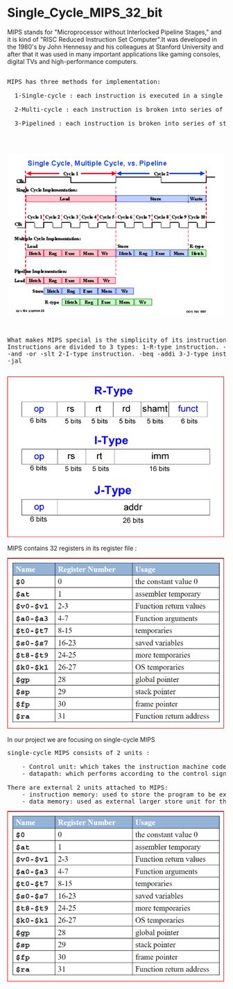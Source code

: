 # Single_Cycle_MIPS_32_bit
MIPS stands for "Microprocessor without Interlocked Pipeline Stages," and it is kind of "RISC Reduced Instruction Set Computer".It was developed in the 1980's by John Hennessy and his colleagues at Stanford University and after that it was used in many important applications like gaming consoles, digital TVs and high-performance computers.<br />
<pre>
  
MIPS has three methods for implementation:<br />
  1-Single-cycle : each instruction is executed in a single cycle.<br />
  2-Multi-cycle : each instruction is broken into series of steps and instructions is executed one after another. <br />
  3-Pipelined : each instruction is broken into series of steps and multiple instructions are being excuted in parallel.<br />

</pre>
  ##
<img src="Extra_images/single_multi_pip.gif" width="500">
<pre>
  
What makes MIPS special is the simplicity of its instruction set. Instructions are divided to 3 types:
  1-R-type instruction.
      -add
      -sub
      -and
      -or
      -slt
  2-I-type instruction.
      -beq
      -addi
  3-J-type instruction.
      -j
      -jal
</pre>

<img src="Extra_images/instruction_set.png" width="500">


MIPS contains 32 registers in its register file :

<img src="Extra_images/32register_mips.png" width="500">

In our project we are focusing on single-cycle MIPS
<pre>
single-cycle MIPS consists of 2 units :
  
    - Control unit: which takes the instruction machine code [opcode, function] and generates the control signals needed for executing it.
    - datapath: which performs according to the control signals to generate the right results.

There are external 2 units attached to MIPS:
    - instruction memory: used to store the program to be executed
    - data memory: used as external larger store unit for the microprossesor
</pre>
<img src="Extra_images/32register_mips.png" width="500">
